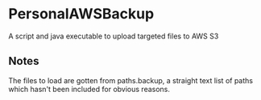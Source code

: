 # PersonalAWSBackup
A script and java executable to upload targeted files to AWS S3
## Notes
The files to load are gotten from paths.backup, a straight text list of paths which hasn't been included for obvious reasons.

